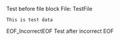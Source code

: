 Test before file block
File: TestFile
```
This is test data
```
EOF_IncorrectEOF
Test after incorrect EOF
